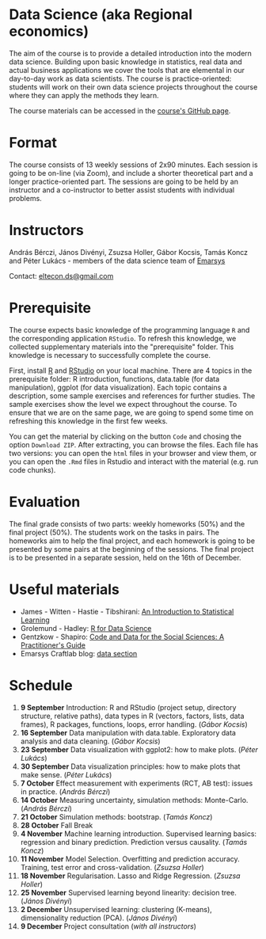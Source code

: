# Data Science (aka Regional economics)

The aim of the course is to provide a detailed introduction into the modern data science. Building upon basic knowledge in statistics, real data and actual business applications we cover the tools that are elemental in our day-to-day work as data scientists. The course is practice-oriented: students will work on their own data science projects throughout the course where they can apply the methods they learn.

The course materials can be accessed in the [course's GitHub page](https://github.com/divenyijanos/eltecon-ds).

# Format

The course consists of 13 weekly sessions of 2x90 minutes. Each session is going to be on-line (via Zoom), and include a shorter theoretical part and a longer practice-oriented part. The sessions are going to be held by an instructor and a co-instructor to better assist students with individual problems.

# Instructors

András Bérczi, János Divényi, Zsuzsa Holler, Gábor Kocsis, Tamás Koncz and Péter Lukács - members of the data science team of [Emarsys](https://www.emarsys.com/)

Contact: eltecon.ds@gmail.com

# Prerequisite

The course expects basic knowledge of the programming language `R` and the corresponding application `RStudio`. To refresh this knowledge, we collected supplementary materials into the "prerequisite" folder. This knowledge is necessary to successfully complete the course.

First, install [R](https://cran.r-project.org/) and [RStudio](https://www.rstudio.com/products/rstudio/download/) on your local machine. There are 4 topics in the prerequisite folder: R introduction, functions, data.table (for data manipulation), ggplot (for data visualization). Each topic contains a description, some sample exercises and references for further studies. The sample exercises show the level we expect throughout the course. To ensure that we are on the same page, we are going to spend some time on refreshing this knowledge in the first few weeks.

You can get the material by clicking on the button `Code` and chosing the option `Download ZIP`. After extracting, you can browse the files. Each file has two versions: you can open the `html` files in your browser and view them, or you can open the `.Rmd` files in Rstudio and interact with the material (e.g. run code chunks).

# Evaluation

The final grade consists of two parts: weekly homeworks (50%) and the final project (50%). The students work on the tasks in pairs. The homeworks aim to help the final project, and each homework is going to be presented by some pairs at the beginning of the sessions. The final project is to be presented in a separate session, held on the 16th of December.

# Useful materials

- James - Witten - Hastie - Tibshirani: [An Introduction to Statistical Learning](http://faculty.marshall.usc.edu/gareth-james/ISL/)
- Grolemund - Hadley: [R for Data Science](https://r4ds.had.co.nz/)
- Gentzkow - Shapiro: [Code and Data for the Social Sciences: A Practitioner's Guide](https://web.stanford.edu/~gentzkow/research/CodeAndData.pdf)
- Emarsys Craftlab blog: [data section](https://blog.craftlab.hu/tagged/emarsys-data)

# Schedule

1. **9 September** Introduction: R and RStudio (project setup, directory structure, relative paths), data types in R (vectors, factors, lists, data frames), R packages, functions, loops, error handling. (*Gábor Kocsis*)
2. **16 September**  Data manipulation with data.table. Exploratory data analysis and data cleaning. (*Gábor Kocsis*)
3. **23 September**  Data visualization with ggplot2: how to make plots. (*Péter Lukács*)
4. **30 September** Data visualization principles: how to make plots that make sense. (*Péter Lukács*)
5. **7 October** Effect measurement with experiments (RCT, AB test): issues in practice.  (*András Bérczi*)
6. **14 October** Measuring uncertainty, simulation methods: Monte-Carlo. (*András Bérczi*)
7. **21 October** Simulation methods: bootstrap. (*Tamás Koncz*)
8. **28 October** Fall Break
9. **4 November** Machine learning introduction. Supervised learning basics: regression and binary prediction. Prediction versus causality. (*Tamás Koncz*)
10. **11 November** Model Selection. Overfitting and prediction accuracy. Training, test error and cross-validation. (*Zsuzsa Holler*)
11. **18 November** Regularisation. Lasso and Ridge Regression. (*Zsuzsa Holler*)
12. **25 November** Supervised learning beyond linearity: decision tree. (*János Divényi*)
13. **2 December** Unsupervised learning: clustering (K-means), dimensionality reduction (PCA). (*János Divényi*)
14. **9 December** Project consultation (*with all instructors*)
